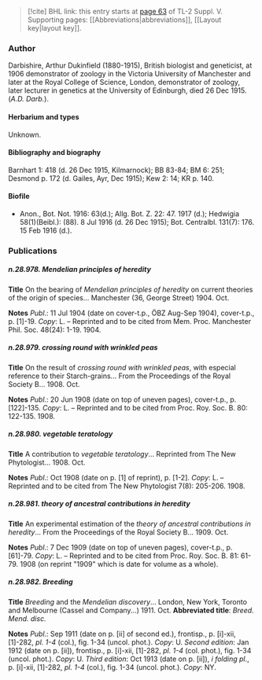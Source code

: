 > [!cite] BHL link: this entry starts at [page 63](https://www.biodiversitylibrary.org/item/103833#page/75/mode/1up) of TL-2 Suppl. V.
> Supporting pages: [[Abbreviations|abbreviations]], [[Layout key|layout key]].

### Author

Darbishire, Arthur Dukinfield (1880-1915), British biologist and geneticist, at 1906 demonstrator of zoology in the Victoria University of Manchester and later at the Royal College of Science, London, demonstrator of zoology, later lecturer in genetics at the University of Edinburgh, died 26 Dec 1915. (*A.D. Darb.*).

#### Herbarium and types

Unknown.

#### Bibliography and biography

Barnhart 1: 418 (d. 26 Dec 1915, Kilmarnock); BB 83-84; BM 6: 251; Desmond p. 172 (d. Gailes, Ayr, Dec 1915); Kew 2: 14; KR p. 140.

#### Biofile

- Anon., Bot. Not. 1916: 63(d.); Allg. Bot. Z. 22: 47. 1917 (d.); Hedwigia 58(1)(Beibl.): (88). 8 Jul 1916 (d. 26 Dec 1915); Bot. Centralbl. 131(7): 176. 15 Feb 1916 (d.).

### Publications

##### n.28.978. Mendelian principles of heredity

**Title**
On the bearing of *Mendelian principles of heredity* on current theories of the origin of species... Manchester (36, George Street) 1904. Oct.

**Notes**
*Publ*.: 11 Jul 1904 (date on cover-t.p., ÖBZ Aug-Sep 1904), cover-t.p., p. \[1\]-19. *Copy*: L. – Reprinted and to be cited from Mem. Proc. Manchester Phil. Soc. 48(24): 1-19. 1904.

##### n.28.979. crossing round with wrinkled peas

**Title**
On the result of *crossing round with wrinkled peas*, with especial reference to their Starch-grains... From the Proceedings of the Royal Society B... 1908. Oct.

**Notes**
*Publ*.: 20 Jun 1908 (date on top of uneven pages), cover-t.p., p. \[122\]-135. *Copy*: L. – Reprinted and to be cited from Proc. Roy. Soc. B. 80: 122-135. 1908.

##### n.28.980. vegetable teratology

**Title**
A contribution to *vegetable teratology*... Reprinted from The New Phytologist... 1908. Oct.

**Notes**
*Publ*.: Oct 1908 (date on p. \[1\] of reprint), p. \[1-2\]. *Copy*: L. – Reprinted and to be cited from The New Phytologist 7(8): 205-206. 1908.

##### n.28.981. theory of ancestral contributions in heredity

**Title**
An experimental estimation of the *theory of ancestral contributions in heredity*... From the Proceedings of the Royal Society B... 1909. Oct.

**Notes**
*Publ*.: 7 Dec 1909 (date on top of uneven pages), cover-t.p., p. \[61\]-79. *Copy*: L. – Reprinted and to be cited from Proc. Roy. Soc. B. 81: 61-79. 1908 (on reprint "1909" which is date for volume as a whole).

##### n.28.982. Breeding

**Title**
*Breeding* and the *Mendelian discovery*... London, New York, Toronto and Melbourne (Cassel and Company...) 1911. Oct.
**Abbreviated title**: *Breed. Mend. disc.*

**Notes**
*Publ*.: Sep 1911 (date on p. \[ii\] of second ed.), frontisp., p. \[i\]-xii, \[1\]-282, *pl. 1-4* (col.), fig. 1-34 (uncol. phot.). *Copy*: U.
*Second edition*: Jan 1912 (date on p. \[ii\]), frontisp., p. \[i\]-xii, \[1\]-282, *pl. 1-4* (col. phot.), fig. 1-34 (uncol. phot.). *Copy*: U.
*Third edition*: Oct 1913 (date on p. \[ii\]), *i folding pl*., p. \[i\]-xii, \[1\]-282, *pl. 1-4* (col.), fig. 1-34 (uncol. phot.). *Copy*: NY.

